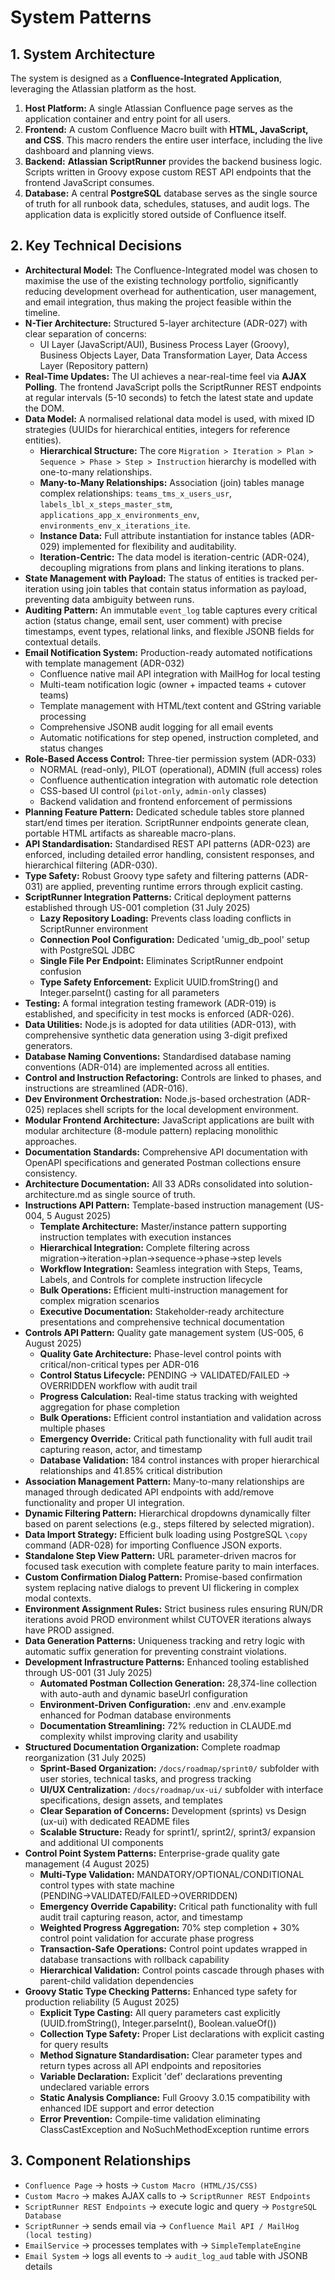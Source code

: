 # System Patterns

## 1. System Architecture

The system is designed as a **Confluence-Integrated Application**, leveraging the Atlassian platform as the host.
1. **Host Platform:** A single Atlassian Confluence page serves as the application container and entry point for all users.
2. **Frontend:** A custom Confluence Macro built with **HTML, JavaScript, and CSS**. This macro renders the entire user interface, including the live dashboard and planning views.
3. **Backend:** **Atlassian ScriptRunner** provides the backend business logic. Scripts written in Groovy expose custom REST API endpoints that the frontend JavaScript consumes.
4. **Database:** A central **PostgreSQL** database serves as the single source of truth for all runbook data, schedules, statuses, and audit logs. The application data is explicitly stored outside of Confluence itself.

## 2. Key Technical Decisions

* **Architectural Model:** The Confluence-Integrated model was chosen to maximise the use of the existing technology portfolio, significantly reducing development overhead for authentication, user management, and email integration, thus making the project feasible within the timeline.
* **N-Tier Architecture:** Structured 5-layer architecture (ADR-027) with clear separation of concerns:
  * UI Layer (JavaScript/AUI), Business Process Layer (Groovy), Business Objects Layer, Data Transformation Layer, Data Access Layer (Repository pattern)
* **Real-Time Updates:** The UI achieves a near-real-time feel via **AJAX Polling**. The frontend JavaScript polls the ScriptRunner REST endpoints at regular intervals (5-10 seconds) to fetch the latest state and update the DOM.
* **Data Model:** A normalised relational data model is used, with mixed ID strategies (UUIDs for hierarchical entities, integers for reference entities).
  * **Hierarchical Structure:** The core `Migration > Iteration > Plan > Sequence > Phase > Step > Instruction` hierarchy is modelled with one-to-many relationships.
  * **Many-to-Many Relationships:** Association (join) tables manage complex relationships: `teams_tms_x_users_usr`, `labels_lbl_x_steps_master_stm`, `applications_app_x_environments_env`, `environments_env_x_iterations_ite`.
  * **Instance Data:** Full attribute instantiation for instance tables (ADR-029) implemented for flexibility and auditability.
  * **Iteration-Centric:** The data model is iteration-centric (ADR-024), decoupling migrations from plans and linking iterations to plans.
* **State Management with Payload:** The status of entities is tracked per-iteration using join tables that contain status information as payload, preventing data ambiguity between runs.
* **Auditing Pattern:** An immutable `event_log` table captures every critical action (status change, email sent, user comment) with precise timestamps, event types, relational links, and flexible JSONB fields for contextual details.
* **Email Notification System:** Production-ready automated notifications with template management (ADR-032)
  * Confluence native mail API integration with MailHog for local testing
  * Multi-team notification logic (owner + impacted teams + cutover teams)
  * Template management with HTML/text content and GString variable processing
  * Comprehensive JSONB audit logging for all email events
  * Automatic notifications for step opened, instruction completed, and status changes
* **Role-Based Access Control:** Three-tier permission system (ADR-033)
  * NORMAL (read-only), PILOT (operational), ADMIN (full access) roles
  * Confluence authentication integration with automatic role detection
  * CSS-based UI control (`pilot-only`, `admin-only` classes)
  * Backend validation and frontend enforcement of permissions
* **Planning Feature Pattern:** Dedicated schedule tables store planned start/end times per iteration. ScriptRunner endpoints generate clean, portable HTML artifacts as shareable macro-plans.
* **API Standardisation:** Standardised REST API patterns (ADR-023) are enforced, including detailed error handling, consistent responses, and hierarchical filtering (ADR-030).
* **Type Safety:** Robust Groovy type safety and filtering patterns (ADR-031) are applied, preventing runtime errors through explicit casting.
* **ScriptRunner Integration Patterns:** Critical deployment patterns established through US-001 completion (31 July 2025)
  * **Lazy Repository Loading:** Prevents class loading conflicts in ScriptRunner environment
  * **Connection Pool Configuration:** Dedicated 'umig_db_pool' setup with PostgreSQL JDBC
  * **Single File Per Endpoint:** Eliminates ScriptRunner endpoint confusion
  * **Type Safety Enforcement:** Explicit UUID.fromString() and Integer.parseInt() casting for all parameters
* **Testing:** A formal integration testing framework (ADR-019) is established, and specificity in test mocks is enforced (ADR-026).
* **Data Utilities:** Node.js is adopted for data utilities (ADR-013), with comprehensive synthetic data generation using 3-digit prefixed generators.
* **Database Naming Conventions:** Standardised database naming conventions (ADR-014) are implemented across all entities.
* **Control and Instruction Refactoring:** Controls are linked to phases, and instructions are streamlined (ADR-016).
* **Dev Environment Orchestration:** Node.js-based orchestration (ADR-025) replaces shell scripts for the local development environment.
* **Modular Frontend Architecture:** JavaScript applications are built with modular architecture (8-module pattern) replacing monolithic approaches.
* **Documentation Standards:** Comprehensive API documentation with OpenAPI specifications and generated Postman collections ensure consistency.
* **Architecture Documentation:** All 33 ADRs consolidated into solution-architecture.md as single source of truth.
* **Instructions API Pattern:** Template-based instruction management (US-004, 5 August 2025)
  * **Template Architecture:** Master/instance pattern supporting instruction templates with execution instances
  * **Hierarchical Integration:** Complete filtering across migration→iteration→plan→sequence→phase→step levels
  * **Workflow Integration:** Seamless integration with Steps, Teams, Labels, and Controls for complete instruction lifecycle
  * **Bulk Operations:** Efficient multi-instruction management for complex migration scenarios
  * **Executive Documentation:** Stakeholder-ready architecture presentations and comprehensive technical documentation
* **Controls API Pattern:** Quality gate management system (US-005, 6 August 2025)
  * **Quality Gate Architecture:** Phase-level control points with critical/non-critical types per ADR-016
  * **Control Status Lifecycle:** PENDING → VALIDATED/FAILED → OVERRIDDEN workflow with audit trail
  * **Progress Calculation:** Real-time status tracking with weighted aggregation for phase completion
  * **Bulk Operations:** Efficient control instantiation and validation across multiple phases
  * **Emergency Override:** Critical path functionality with full audit trail capturing reason, actor, and timestamp
  * **Database Validation:** 184 control instances with proper hierarchical relationships and 41.85% critical distribution
* **Association Management Pattern:** Many-to-many relationships are managed through dedicated API endpoints with add/remove functionality and proper UI integration.
* **Dynamic Filtering Pattern:** Hierarchical dropdowns dynamically filter based on parent selections (e.g., steps filtered by selected migration).
* **Data Import Strategy:** Efficient bulk loading using PostgreSQL `\copy` command (ADR-028) for importing Confluence JSON exports.
* **Standalone Step View Pattern:** URL parameter-driven macros for focused task execution with complete feature parity to main interfaces.
* **Custom Confirmation Dialog Pattern:** Promise-based confirmation system replacing native dialogs to prevent UI flickering in complex modal contexts.
* **Environment Assignment Rules:** Strict business rules ensuring RUN/DR iterations avoid PROD environment whilst CUTOVER iterations always have PROD assigned.
* **Data Generation Patterns:** Uniqueness tracking and retry logic with automatic suffix generation for preventing constraint violations.
* **Development Infrastructure Patterns:** Enhanced tooling established through US-001 (31 July 2025)
  * **Automated Postman Collection Generation:** 28,374-line collection with auto-auth and dynamic baseUrl configuration
  * **Environment-Driven Configuration:** .env and .env.example enhanced for Podman database environments
  * **Documentation Streamlining:** 72% reduction in CLAUDE.md complexity whilst improving clarity and usability
* **Structured Documentation Organization:** Complete roadmap reorganization (31 July 2025)
  * **Sprint-Based Organization:** `/docs/roadmap/sprint0/` subfolder with user stories, technical tasks, and progress tracking
  * **UI/UX Centralization:** `/docs/roadmap/ux-ui/` subfolder with interface specifications, design assets, and templates
  * **Clear Separation of Concerns:** Development (sprints) vs Design (ux-ui) with dedicated README files
  * **Scalable Structure:** Ready for sprint1/, sprint2/, sprint3/ expansion and additional UI components
* **Control Point System Patterns:** Enterprise-grade quality gate management (4 August 2025)
  * **Multi-Type Validation:** MANDATORY/OPTIONAL/CONDITIONAL control types with state machine (PENDING→VALIDATED/FAILED→OVERRIDDEN)
  * **Emergency Override Capability:** Critical path functionality with full audit trail capturing reason, actor, and timestamp
  * **Weighted Progress Aggregation:** 70% step completion + 30% control point validation for accurate phase progress
  * **Transaction-Safe Operations:** Control point updates wrapped in database transactions with rollback capability
  * **Hierarchical Validation:** Control points cascade through phases with parent-child validation dependencies
* **Groovy Static Type Checking Patterns:** Enhanced type safety for production reliability (5 August 2025)
  * **Explicit Type Casting:** All query parameters cast explicitly (UUID.fromString(), Integer.parseInt(), Boolean.valueOf())
  * **Collection Type Safety:** Proper List<Map> declarations with explicit casting for query results
  * **Method Signature Standardisation:** Clear parameter types and return types across all API endpoints and repositories
  * **Variable Declaration:** Explicit 'def' declarations preventing undeclared variable errors
  * **Static Analysis Compliance:** Full Groovy 3.0.15 compatibility with enhanced IDE support and error detection
  * **Error Prevention:** Compile-time validation eliminating ClassCastException and NoSuchMethodException runtime errors

## 3. Component Relationships

* `Confluence Page` -> hosts -> `Custom Macro (HTML/JS/CSS)`
* `Custom Macro` -> makes AJAX calls to -> `ScriptRunner REST Endpoints`
* `ScriptRunner REST Endpoints` -> execute logic and query -> `PostgreSQL Database`
* `ScriptRunner` -> sends email via -> `Confluence Mail API / MailHog (local testing)`
* `EmailService` -> processes templates with -> `SimpleTemplateEngine`
* `Email System` -> logs all events to -> `audit_log_aud` table with JSONB details

